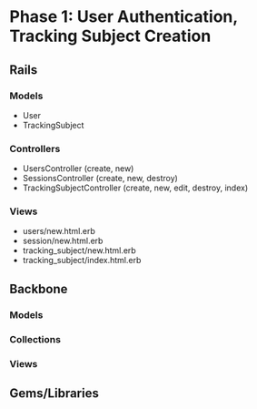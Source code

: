# Phase 1: User Authentication, Tracking Subject Creation

## Rails
### Models
* User
* TrackingSubject

### Controllers
* UsersController (create, new)
* SessionsController (create, new, destroy)
* TrackingSubjectController (create, new, edit, destroy, index)

### Views
* users/new.html.erb
* session/new.html.erb
* tracking_subject/new.html.erb
* tracking_subject/index.html.erb

## Backbone
### Models

### Collections

### Views

## Gems/Libraries
